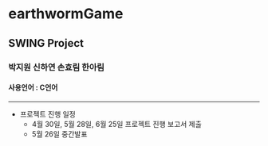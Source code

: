 # earthwormGame
## SWING Project
### 박지원 신하연 손효림 한아림
#### 사용언어 : C언어
___

+ 프로젝트 진행 일정 
  + 4월 30일, 5월 28일, 6월 25일 프로젝트 진행 보고서 제출
  + 5월 26일 중간발표


